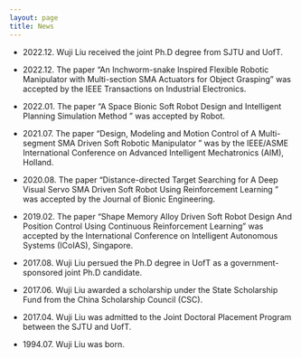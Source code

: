 ```yaml
---
layout: page
title: News
---
```

* 2022.12. Wuji Liu received the joint Ph.D degree from SJTU and UofT.

* 2022.12. The paper “An Inchworm-snake Inspired Flexible Robotic Manipulator with Multi-section SMA Actuators for Object Grasping” was accepted by the IEEE Transactions on Industrial Electronics.

* 2022.01. The paper “A Space Bionic Soft Robot Design and Intelligent Planning Simulation Method ” was accepted by Robot.

* 2021.07. The paper “Design, Modeling and Motion Control of A Multi-segment SMA Driven Soft Robotic Manipulator ” was by the IEEE/ASME International Conference on Advanced Intelligent Mechatronics (AIM), Holland.

* 2020.08. The paper “Distance-directed Target Searching for A Deep Visual Servo SMA Driven Soft Robot Using Reinforcement Learning ” was accepted by the Journal of Bionic Engineering.

* 2019.02. The paper “Shape Memory Alloy Driven Soft Robot Design And Position Control Using Continuous Reinforcement Learning” was accepted by the International Conference on Intelligent Autonomous Systems (ICoIAS), Singapore.

* 2017.08. Wuji Liu persued the Ph.D degree in UofT as a government-sponsored joint Ph.D candidate.

* 2017.06. Wuji Liu awarded a scholarship under the State Scholarship Fund from the China Scholarship Council (CSC).

* 2017.04. Wuji Liu was admitted to the Joint Doctoral Placement Program between the SJTU and UofT.

* 1994.07. Wuji Liu was born.
